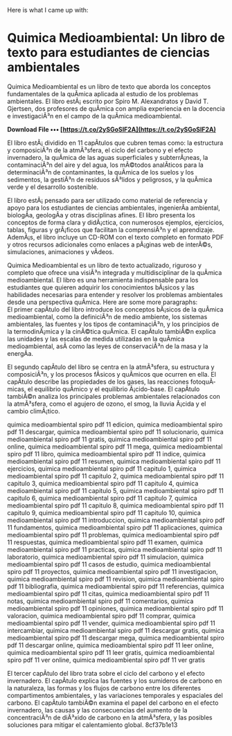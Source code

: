
 Here is what I came up with:  
# Quimica Medioambiental: Un libro de texto para estudiantes de ciencias ambientales
 
Quimica Medioambiental es un libro de texto que aborda los conceptos fundamentales de la quÃ­mica aplicada al estudio de los problemas ambientales. El libro estÃ¡ escrito por Spiro M. Alexandratos y David T. Gjertsen, dos profesores de quÃ­mica con amplia experiencia en la docencia e investigaciÃ³n en el campo de la quÃ­mica medioambiental.
 
**Download File ••• [https://t.co/2ySGoSlF2A](https://t.co/2ySGoSlF2A)**


 
El libro estÃ¡ dividido en 11 capÃ­tulos que cubren temas como: la estructura y composiciÃ³n de la atmÃ³sfera, el ciclo del carbono y el efecto invernadero, la quÃ­mica de las aguas superficiales y subterrÃ¡neas, la contaminaciÃ³n del aire y del agua, los mÃ©todos analÃ­ticos para la determinaciÃ³n de contaminantes, la quÃ­mica de los suelos y los sedimentos, la gestiÃ³n de residuos sÃ³lidos y peligrosos, y la quÃ­mica verde y el desarrollo sostenible.
 
El libro estÃ¡ pensado para ser utilizado como material de referencia y apoyo para los estudiantes de ciencias ambientales, ingenierÃ­a ambiental, biologÃ­a, geologÃ­a y otras disciplinas afines. El libro presenta los conceptos de forma clara y didÃ¡ctica, con numerosos ejemplos, ejercicios, tablas, figuras y grÃ¡ficos que facilitan la comprensiÃ³n y el aprendizaje. AdemÃ¡s, el libro incluye un CD-ROM con el texto completo en formato PDF y otros recursos adicionales como enlaces a pÃ¡ginas web de interÃ©s, simulaciones, animaciones y vÃ­deos.
 
Quimica Medioambiental es un libro de texto actualizado, riguroso y completo que ofrece una visiÃ³n integrada y multidisciplinar de la quÃ­mica medioambiental. El libro es una herramienta indispensable para los estudiantes que quieren adquirir los conocimientos bÃ¡sicos y las habilidades necesarias para entender y resolver los problemas ambientales desde una perspectiva quÃ­mica.
 Here are some more paragraphs:  
El primer capÃ­tulo del libro introduce los conceptos bÃ¡sicos de la quÃ­mica medioambiental, como la definiciÃ³n de medio ambiente, los sistemas ambientales, las fuentes y los tipos de contaminaciÃ³n, y los principios de la termodinÃ¡mica y la cinÃ©tica quÃ­mica. El capÃ­tulo tambiÃ©n explica las unidades y las escalas de medida utilizadas en la quÃ­mica medioambiental, asÃ­ como las leyes de conservaciÃ³n de la masa y la energÃ­a.
 
El segundo capÃ­tulo del libro se centra en la atmÃ³sfera, su estructura y composiciÃ³n, y los procesos fÃ­sicos y quÃ­micos que ocurren en ella. El capÃ­tulo describe las propiedades de los gases, las reacciones fotoquÃ­micas, el equilibrio quÃ­mico y el equilibrio Ã¡cido-base. El capÃ­tulo tambiÃ©n analiza los principales problemas ambientales relacionados con la atmÃ³sfera, como el agujero de ozono, el smog, la lluvia Ã¡cida y el cambio climÃ¡tico.
 
quimica medioambiental spiro pdf 11 edicion,  quimica medioambiental spiro pdf 11 descargar,  quimica medioambiental spiro pdf 11 solucionario,  quimica medioambiental spiro pdf 11 gratis,  quimica medioambiental spiro pdf 11 online,  quimica medioambiental spiro pdf 11 mega,  quimica medioambiental spiro pdf 11 libro,  quimica medioambiental spiro pdf 11 indice,  quimica medioambiental spiro pdf 11 resumen,  quimica medioambiental spiro pdf 11 ejercicios,  quimica medioambiental spiro pdf 11 capitulo 1,  quimica medioambiental spiro pdf 11 capitulo 2,  quimica medioambiental spiro pdf 11 capitulo 3,  quimica medioambiental spiro pdf 11 capitulo 4,  quimica medioambiental spiro pdf 11 capitulo 5,  quimica medioambiental spiro pdf 11 capitulo 6,  quimica medioambiental spiro pdf 11 capitulo 7,  quimica medioambiental spiro pdf 11 capitulo 8,  quimica medioambiental spiro pdf 11 capitulo 9,  quimica medioambiental spiro pdf 11 capitulo 10,  quimica medioambiental spiro pdf 11 introduccion,  quimica medioambiental spiro pdf 11 fundamentos,  quimica medioambiental spiro pdf 11 aplicaciones,  quimica medioambiental spiro pdf 11 problemas,  quimica medioambiental spiro pdf 11 respuestas,  quimica medioambiental spiro pdf 11 examen,  quimica medioambiental spiro pdf 11 practicas,  quimica medioambiental spiro pdf 11 laboratorio,  quimica medioambiental spiro pdf 11 simulacion,  quimica medioambiental spiro pdf 11 casos de estudio,  quimica medioambiental spiro pdf 11 proyectos,  quimica medioambiental spiro pdf 11 investigacion,  quimica medioambiental spiro pdf 11 revision,  quimica medioambiental spiro pdf 11 bibliografia,  quimica medioambiental spiro pdf 11 referencias,  quimica medioambiental spiro pdf 11 citas,  quimica medioambiental spiro pdf 11 notas,  quimica medioambiental spiro pdf 11 comentarios,  quimica medioambiental spiro pdf 11 opiniones,  quimica medioambiental spiro pdf 11 valoracion,  quimica medioambiental spiro pdf 11 comprar,  quimica medioambiental spiro pdf 11 vender,  quimica medioambiental spiro pdf 11 intercambiar,  quimica medioambiental spiro pdf 11 descargar gratis,  quimica medioambiental spiro pdf 11 descargar mega,  quimica medioambiental spiro pdf 11 descargar online,  quimica medioambiental spiro pdf 11 leer online,  quimica medioambiental spiro pdf 11 leer gratis,  quimica medioambiental spiro pdf 11 ver online,  quimica medioambiental spiro pdf 11 ver gratis
 
El tercer capÃ­tulo del libro trata sobre el ciclo del carbono y el efecto invernadero. El capÃ­tulo explica las fuentes y los sumideros de carbono en la naturaleza, las formas y los flujos de carbono entre los diferentes compartimentos ambientales, y las variaciones temporales y espaciales del carbono. El capÃ­tulo tambiÃ©n examina el papel del carbono en el efecto invernadero, las causas y las consecuencias del aumento de la concentraciÃ³n de diÃ³xido de carbono en la atmÃ³sfera, y las posibles soluciones para mitigar el calentamiento global.
 8cf37b1e13
 
